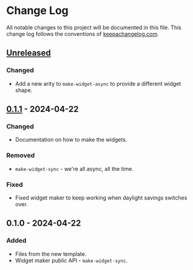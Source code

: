 # Change Log
All notable changes to this project will be documented in this file. This change log follows the conventions of [keepachangelog.com](http://keepachangelog.com/).

## [Unreleased]
### Changed
- Add a new arity to `make-widget-async` to provide a different widget shape.

## [0.1.1] - 2024-04-22
### Changed
- Documentation on how to make the widgets.

### Removed
- `make-widget-sync` - we're all async, all the time.

### Fixed
- Fixed widget maker to keep working when daylight savings switches over.

## 0.1.0 - 2024-04-22
### Added
- Files from the new template.
- Widget maker public API - `make-widget-sync`.

[Unreleased]: https://sourcehost.site/your-name/clojure-big/compare/0.1.1...HEAD
[0.1.1]: https://sourcehost.site/your-name/clojure-big/compare/0.1.0...0.1.1
